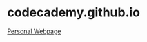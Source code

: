 # codecademy.github.io

<a href="https://ekk-00.github.io/codecademy.github.io/main.html">Personal Webpage</a>

